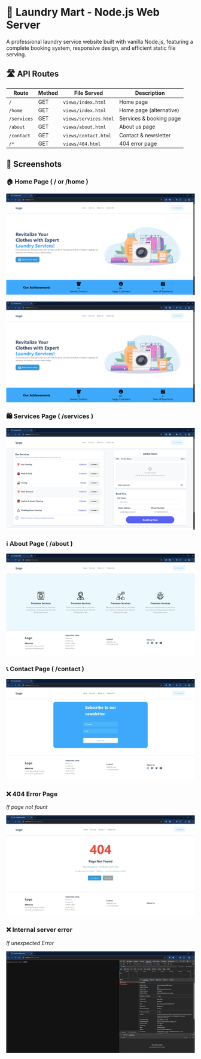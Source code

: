 # 🧺 Laundry Mart - Node.js Web Server

A professional laundry service website built with vanilla Node.js, featuring a complete booking system, responsive design, and efficient static file serving.


## 🛣️ API Routes

| Route | Method | File Served | Description |
|-------|--------|-------------|-------------|
| `/` | GET | `views/index.html` | Home page |
| `/home` | GET | `views/index.html` | Home page (alternative) |
| `/services` | GET | `views/services.html` | Services & booking page |
| `/about` | GET | `views/about.html` | About us page |
| `/contact` | GET | `views/contact.html` | Contact & newsletter |
| `/*` | GET | `views/404.html` | 404 error page |


## 📸 Screenshots

### 🏠 Home Page ( / or /home )

![Home Page](screenshots/home_page_slash.png)


![Home Page](screenshots/home_page.png)

### 🛍️ Services Page ( /services )

![Services Page](screenshots/services.png)

### ℹ️ About Page ( /about )

![About Page](screenshots/about.png)

### 📞 Contact Page ( /contact )

![Contact Page](screenshots/contact.png)


### ❌ 404 Error Page
*If page not fount*

![404 Page](screenshots/404.png)


### ❌ Internal server error
*If unexpected Error*

![Internal server error](screenshots/Unexpected_Error.png)
